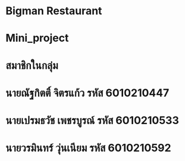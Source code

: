# Bigman Restaurant
# Mini_project
# สมาชิกในกลุ่ม
# นายณัฐกิตติ์ จิตรแก้ว รหัส 6010210447
# นายเปรมธวัช เพชรบูรณ์ รหัส 6010210533
# นายวรมินทร์ วุ่นเนียม รหัส 6010210592
